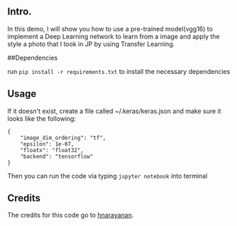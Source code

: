 ## Intro.
In this demo, I will show you how to use a pre-trained model(vgg16) to implement a Deep Learning network to learn from a  image and apply the style a photo that I took in JP by using Transfer Learning.

##Dependencies

run `pip install -r requirements.txt` to install the necessary dependencies


## Usage

If it doesn't exist, create a file called ~/.keras/keras.json and make sure it looks like the following:

   ````
   {
       "image_dim_ordering": "tf",
       "epsilon": 1e-07,
       "floatx": "float32",
       "backend": "tensorflow"
   }
   ````

Then you can run the code via typing `jupyter notebook` into terminal

## Credits
The credits for this code go to [hnarayanan](https://github.com/hnarayanan/artistic-style-transfer). 




